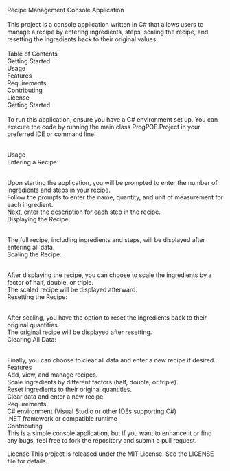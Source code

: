 Recipe Management Console Application <br> <br>
This project is a console application written in C# that allows users to manage a recipe by entering ingredients, steps, scaling the recipe, and resetting the ingredients back to their original values.
 <br> <br>
Table of Contents <br> 
Getting Started<br> 
Usage<br> 
Features<br> 
Requirements<br> 
Contributing<br> 
License<br> 
Getting Started<br> <br> 
To run this application, ensure you have a C# environment set up. You can execute the code by running the main class ProgPOE.Project in your preferred IDE or command line.<br> <br> 

Usage<br> 
Entering a Recipe:<br> <br> 

Upon starting the application, you will be prompted to enter the number of ingredients and steps in your recipe.<br> 
Follow the prompts to enter the name, quantity, and unit of measurement for each ingredient.<br> 
Next, enter the description for each step in the recipe.<br> 
Displaying the Recipe:<br> <br> 

The full recipe, including ingredients and steps, will be displayed after entering all data.<br> 
Scaling the Recipe:<br> <br> 

After displaying the recipe, you can choose to scale the ingredients by a factor of half, double, or triple.<br> 
The scaled recipe will be displayed afterward.<br> 
Resetting the Recipe:<br> <br> 

After scaling, you have the option to reset the ingredients back to their original quantities.<br> 
The original recipe will be displayed after resetting.<br> 
Clearing All Data:<br> <br> 

Finally, you can choose to clear all data and enter a new recipe if desired.<br> 
Features<br> 
Add, view, and manage recipes.<br> 
Scale ingredients by different factors (half, double, or triple).<br> 
Reset ingredients to their original quantities.<br> 
Clear data and enter a new recipe.<br> 
Requirements<br> 
C# environment (Visual Studio or other IDEs supporting C#)<br> 
.NET framework or compatible runtime<br> 
Contributing<br> 
This is a simple console application, but if you want to enhance it or find any bugs, feel free to fork the repository and submit a pull request.

License
This project is released under the MIT License. See the LICENSE file for details.
